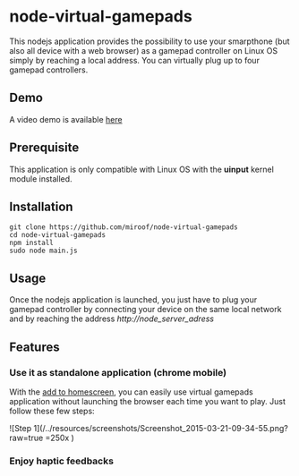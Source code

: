 # node-virtual-gamepads

This nodejs application provides the possibility to use your smarpthone (but also all device with a web browser) as a gamepad controller on Linux OS simply by reaching a local address.
You can virtually plug up to four gamepad controllers.

Demo
----
A video demo is available [here](https://www.youtube.com/watch?v=OWgWugNsF7w)

Prerequisite
------------
This application is only compatible with Linux OS with the **uinput** kernel module installed.

Installation
------------
    git clone https://github.com/miroof/node-virtual-gamepads
    cd node-virtual-gamepads
    npm install
    sudo node main.js

Usage
-----
Once the nodejs application is launched, you just have to plug your gamepad controller by connecting your device on the same local network and by reaching the address *http://node_server_adress*

Features
--------

### Use it as standalone application (chrome mobile)
With the [add to homescreen](https://developer.chrome.com/multidevice/android/installtohomescreen),
you can easily use virtual gamepads application without launching the browser each time you want to play.
Just follow these few steps:

![Step 1](/../resources/screenshots/Screenshot_2015-03-21-09-34-55.png?raw=true =250x )

### Enjoy haptic feedbacks
